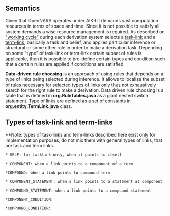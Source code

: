 ## Semantics

Given that OpenNARS operates under AIKR it demands vast computation resources in terms of space and time. Since it is not possible to satisfy all system demands a wise resource management is required. As described on ["working cycle"](https://github.com/opennars/opennars/wiki/Working-Cycle-and-Tasks-Management-in-OpenNARS) during each derivation system selects a [task-link](https://github.com/opennars/opennars/wiki/Types-of-Links:-task-and-term-links) and a [term-link](https://github.com/opennars/opennars/wiki/Types-of-Links:-task-and-term-links), basically a task and belief, and applies particular inference or structural or some other rule  in order to make a derivation task. Depending on some "type" of task-link or term-link certain subset of rules is applicable, then it is possible to pre-define certain types and condition such that a certain rules are applied if conditions are satisfied.     

**Data-driven rule choosing** is an approach of using rules that depends on a type of links being selected during inference. It allows to localize the subset of rules necessary for selected types of links only thus not exhaustively search for the right rule to make a derivation. Data driven rule choosing is a table that is defined in **org.RuleTables.java** as a giant nested switch statement. Type of links are defined as a set of constants in **org.entity.TermLink.java** class.

## Types of task-link and term-links
**Note: types of task-links and term-links described here exist only for implementation purposes, do not mix them with general types of links, that are task and term links.
 
    * SELF: for tasklink only, when it points to itself 
    
    * COMPONENT: when a link points to a component of a term

    *COMPOUND: when a link points to compound term
    
    * COMPONENT_STATEMENT: when a link points to a statement as component
    
    * COMPOUND_STATEMENT: when a link points to a compound statement
    
    *COMPONENT_CONDITION:
    
    *COMPOUND_CONDITION:

